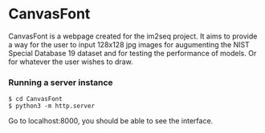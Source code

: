 # CanvasFont
CanvasFont is a webpage created for the im2seq project. It aims to provide a way for the user to input 128x128 jpg images for augumenting the NIST Special Database 19 dataset and for testing the performance of models. Or for whatever the user wishes to draw. 


### Running a server instance
```shell
$ cd CanvasFont
$ python3 -m http.server
```
Go to localhost:8000, you should be able to see the interface.

